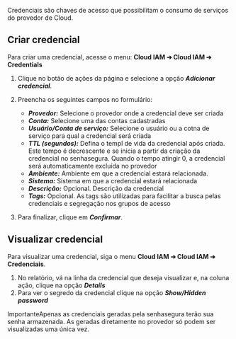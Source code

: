Credenciais são chaves de acesso que possibilitam o consumo de serviços do provedor de Cloud.

## Criar credencial

Para criar uma credencial, acesse o menu: **Cloud IAM ➔ Cloud IAM ➔ Credentials**

1. Clique no botão de ações da página e selecione a opção ***Adicionar credencial***.
2. Preencha os seguintes campos no formulário:


	* ***Provedor:*** Selecione o provedor onde a credencial deve ser criada
	* ***Conta:*** Selecione uma das contas cadastradas
	* ***Usuário/Conta de serviço:*** Selecione o usuário ou a cotna de serviço para qual a credencial será criada
	* ***TTL (segundos):*** Defina o templ de vida da credencial após criada. Este tempo é decrescente e se inicia a partir da criação da credencial no senhasegura. Quando o tempo atingir 0, a credencial será automaticamente excluída no provedor
	* ***Ambiente:*** Ambiente em que a credencial estará relacionada.
	* ***Sistema:*** Sistema em que a credencial estará relacionada
	* ***Descrição:*** Opcional. Descrição da credencial
	* ***Tags:*** Opcional. As tags são utilizadas para facilitar a busca pelas credenciais e segregação nos grupos de acesso
3. Para finalizar, clique em ***Confirmar***.

## Visualizar credencial

Para visualizar uma credencial, siga o menu **Cloud IAM ➔ Cloud IAM ➔ Credenciais**.

1. No relatório, vá na linha da credencial que deseja visualizar e, na coluna ação, clique na opção ***Details***
2. Para ver o segredo da credencial clique na opção ***Show/Hidden password***

ImportanteApenas as credenciais geradas pela senhasegura terão sua senha armazenada. As geradas diretamente no provedor só podem ser visualizadas uma única vez.

